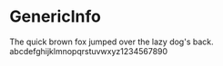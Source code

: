 # GenericInfo
The quick brown fox jumped over the lazy dog's back.
abcdefghijklmnopqrstuvwxyz1234567890
